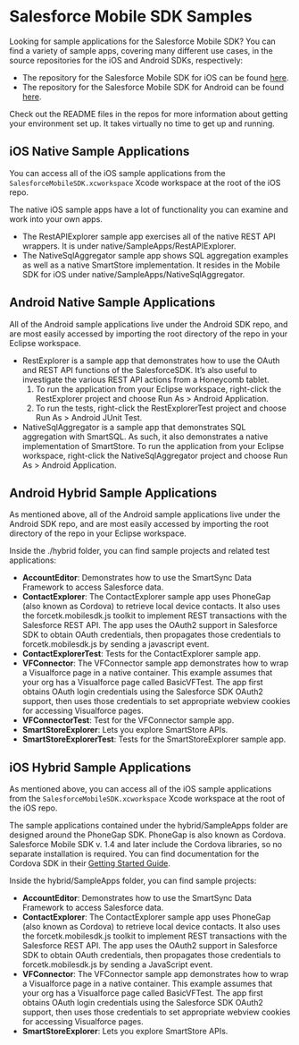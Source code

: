 # Salesforce Mobile SDK Samples

Looking for sample applications for the Salesforce Mobile SDK?  You can find a variety of sample apps, covering many different use cases, in the source repositories for the iOS and Android SDKs, respectively:

- The repository for the Salesforce Mobile SDK for iOS can be found [here](https://github.com/forcedotcom/SalesforceMobileSDK-iOS).
- The repository for the Salesforce Mobile SDK for Android can be found [here](https://github.com/forcedotcom/SalesforceMobileSDK-Android).

Check out the README files in the repos for more information about getting your environment set up.  It takes virtually no time to get up and running.

## iOS Native Sample Applications

You can access all of the iOS sample applications from the `SalesforceMobileSDK.xcworkspace` Xcode workspace at the root of the iOS repo.

The native iOS sample apps have a lot of functionality you can examine and work into your own apps.

- The RestAPIExplorer sample app exercises all of the native REST API wrappers. It is under native/SampleApps/RestAPIExplorer.
- The NativeSqlAggregator sample app shows SQL aggregation examples as well as a native SmartStore implementation.  It resides in the Mobile SDK for iOS under native/SampleApps/NativeSqlAggregator.


## Android Native Sample Applications

All of the Android sample applications live under the Android SDK repo, and are most easily accessed by importing the root directory of the repo in your Eclipse workspace.

- RestExplorer is a sample app that demonstrates how to use the OAuth and REST API functions of the SalesforceSDK. It’s also useful to investigate the various REST API actions from a Honeycomb tablet.
    1. To run the application from your Eclipse workspace, right-click the RestExplorer project and choose Run As > Android Application.
    2. To run the tests, right-click the RestExplorerTest project and choose Run As > Android JUnit Test.
- NativeSqlAggregator is a sample app that demonstrates SQL aggregation with SmartSQL. As such, it also demonstrates a native implementation of SmartStore. To run the application from your Eclipse workspace, right-click the NativeSqlAggregator project and choose Run As > Android Application.

## Android Hybrid Sample Applications

As mentioned above, all of the Android sample applications live under the Android SDK repo, and are most easily accessed by importing the root directory of the repo in your Eclipse workspace.

Inside the ./hybrid folder, you can find sample projects and related test applications:

- **AccountEditor**: Demonstrates how to use the SmartSync Data Framework to access Salesforce data.
- **ContactExplorer**: The ContactExplorer sample app uses PhoneGap (also known as Cordova) to retrieve local device contacts. It also uses the forcetk.mobilesdk.js toolkit to implement REST transactions with the Salesforce REST API. The app uses the OAuth2 support in Salesforce SDK to obtain OAuth credentials, then propagates those credentials to forcetk.mobilesdk.js by sending a javascript event.
- **ContactExplorerTest**: Tests for the ContactExplorer sample app.
- **VFConnector**: The VFConnector sample app demonstrates how to wrap a Visualforce page in a native container. This example assumes that your org has a Visualforce page called BasicVFTest. The app first obtains OAuth login credentials using the Salesforce SDK OAuth2 support, then uses those credentials to set appropriate webview cookies for accessing Visualforce pages.
- **VFConnectorTest**: Test for the VFConnector sample app.
- **SmartStoreExplorer**: Lets you explore SmartStore APIs.
- **SmartStoreExplorerTest**: Tests for the SmartStoreExplorer sample app.

## iOS Hybrid Sample Applications

As mentioned above, you can access all of the iOS sample applications from the `SalesforceMobileSDK.xcworkspace` Xcode workspace at the root of the iOS repo.

The sample applications contained under the hybrid/SampleApps folder are designed around the PhoneGap SDK.  PhoneGap is also known as Cordova. Salesforce Mobile SDK v. 1.4 and later include the Cordova libraries, so no separate installation is required. You can find documentation for the Cordova SDK in their [Getting Started Guide](http://docs.phonegap.com/en/2.3.0/guide_getting-started_ios_index.md.html#Getting%20Started%20with%20iOS).

Inside the hybrid/SampleApps folder, you can find sample projects:

- **AccountEditor**: Demonstrates how to use the SmartSync Data Framework to access Salesforce data.
- **ContactExplorer**: The ContactExplorer sample app uses PhoneGap (also known as Cordova) to retrieve local device contacts. It also uses the forcetk.mobilesdk.js toolkit to implement REST transactions with the Salesforce REST API. The app uses the OAuth2 support in Salesforce SDK to obtain OAuth credentials, then propagates those credentials to forcetk.mobilesdk.js by sending a JavaScript event.
- **VFConnector**: The VFConnector sample app demonstrates how to wrap a Visualforce page in a native container. This example assumes that your org has a Visualforce page called BasicVFTest. The app first obtains OAuth login credentials using the Salesforce SDK OAuth2 support, then uses those credentials to set appropriate webview cookies for accessing Visualforce pages.
- **SmartStoreExplorer**: Lets you explore SmartStore APIs.
